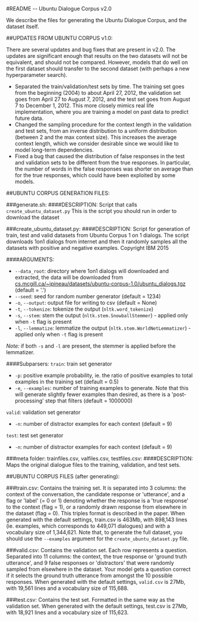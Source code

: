 #README -- Ubuntu Dialogue Corpus v2.0

We describe the files for generating the Ubuntu Dialogue Corpus, and the dataset itself.

##UPDATES FROM UBUNTU CORPUS v1.0:

There are several updates and bug fixes that are present in v2.0. The updates are significant enough that results on the two datasets will not be equivalent, and should not be compared. However, models that do well on the first dataset should transfer to the second dataset (with perhaps a new hyperparameter search).

- Separated the train/validation/test sets by time. The training set goes from the beginning (2004) to about April 27, 2012, the validation set goes from April 27 to August 7, 2012, and the test set goes from August 7 to December 1, 2012. This more closely mimics real life implementation, where you are training a model on past data to predict future data.
- Changed the sampling procedure for the context length in the validation and test sets, from an inverse distribution to a uniform distribution (between 2 and the max context size). This increases the average context length, which we consider desirable since we would like to model long-term dependencies.
- Fixed a bug that caused the distribution of false responses in the test and validation sets to be different from the true responses. In particular, the number of words in the false responses was shorter on average than for the true responses, which could have been exploited by some models.

##UBUNTU CORPUS GENERATION FILES:

###generate.sh:
####DESCRIPTION:
Script that calls `create_ubuntu_dataset.py`
This is the script you should run in order to download the dataset

###create_ubuntu_dataset.py:
####DESCRIPTION:
Script for generation of train, test and valid datasets from Ubuntu Corpus 1 on 1 dialogs.
The script downloads 1on1 dialogs from internet and then it randomly samples all the datasets with positive and negative examples.
Copyright IBM 2015

####ARGUMENTS:
- `--data_root`: directory where 1on1 dialogs will downloaded and extracted, the data will be downloaded from [cs.mcgill.ca/~jpineau/datasets/ubuntu-corpus-1.0/ubuntu_dialogs.tgz](cs.mcgill.ca/~jpineau/datasets/ubuntu-corpus-1.0/ubuntu_dialogs.tgz) (default = '.')
- `--seed`: seed for random number generator (default = 1234)
- `-o`, `--output`: output file for writing to csv (default = None)
- `-t`, `--tokenize`: tokenize the output (`nltk.word_tokenize`)
- `-s`, `--stem`: stem the output (`nltk.stem.SnowballStemmer`) - applied only when `-t` flag is present
- `-l`, `--lemmatize`: lemmatize the output (`nltk.stem.WorldNetLemmatizer`) - applied only when `-t` flag is present

*Note:* if both `-s` and `-l` are present, the stemmer is applied before the lemmatizer.

####Subparsers:
`train`: train set generator
- `-p`: positive example probability, ie. the ratio of positive examples to total examples in the training set (default = 0.5)
- `-e`, `--examples`: number of training examples to generate. Note that this will generate slightly fewer examples than desired, as there is a 'post-processing' step that filters  (default = 1000000)

`valid`: validation set generator
- `-n`: number of distractor examples for each context (default = 9)

`test`: test set generator
- `-n`: number of distractor examples for each context (default = 9)


###meta folder: trainfiles.csv, valfiles.csv, testfiles.csv:
####DESCRIPTION:
Maps the original dialogue files to the training, validation, and test sets.


##UBUNTU CORPUS FILES (after generating):

###train.csv:
Contains the training set. It is separated into 3 columns: the context of the conversation, the candidate response or 'utterance', and a flag or 'label' (= 0 or 1) denoting whether the response is a 'true response' to the context (flag = 1), or a randomly drawn response from elsewhere in the dataset (flag = 0). This triples format is described in the paper. When generated with the default settings, train.csv is 463Mb, with 898,143 lines (ie. examples, which corresponds to 449,071 dialogues) and with a vocabulary size of 1,344,621. Note that, to generate the full dataset, you should use the `--examples` argument for the `create_ubuntu_dataset.py` file.

###valid.csv:
Contains the validation set. Each row represents a question. Separated into 11 columns: the context, the true response or 'ground truth utterance', and 9 false responses or 'distractors' that were randomly sampled from elsewhere in the dataset. Your model gets a question correct if it selects the ground truth utterance from amongst the 10 possible responses. When generated with the default settings, `valid.csv` is 27Mb, with 19,561 lines and a vocabulary size of 115,688.

###test.csv:
Contains the test set. Formatted in the same way as the validation set. When generated with the default settings, test.csv is 27Mb, with 18,921 lines and a vocabulary size of 115,623.

